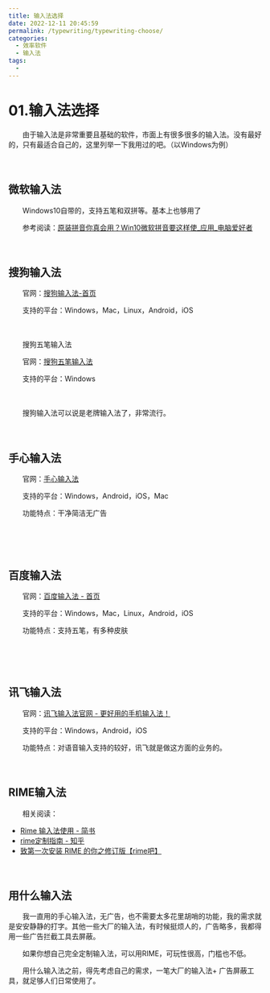 ```yaml
---
title: 输入法选择
date: 2022-12-11 20:45:59
permalink: /typewriting/typewriting-choose/
categories:
  - 效率软件
  - 输入法
tags:
  - 
---
```


# 01.输入法选择

　　由于输入法是非常重要且基础的软件，市面上有很多很多的输入法。没有最好的，只有最适合自己的，这里列举一下我用过的吧。（以Windows为例）

<!-- more -->
　　‍

## 微软输入法

　　Windows10自带的，支持五笔和双拼等。基本上也够用了

　　参考阅读：[原装拼音你真会用？Win10微软拼音要这样使_应用_电脑爱好者](http://www.cfan.com.cn/2017/1101/129615.shtml)

　　‍

## 搜狗输入法

　　官网：[搜狗输入法-首页](https://shurufa.sogou.com/)

　　支持的平台：Windows，Mac，Linux，Android，iOS

　　‍

　　搜狗五笔输入法

　　官网：[搜狗五笔输入法](https://wubi.sogou.com/)

　　支持的平台：Windows

　　‍

　　搜狗输入法可以说是老牌输入法了，非常流行。

　　‍

## 手心输入法

　　官网：[手心输入法](http://www.xinshuru.com/)

　　支持的平台：Windows，Android，iOS，Mac

　　功能特点：干净简洁无广告

　　‍

　　‍

## 百度输入法

　　官网：[百度输入法 - 首页](https://shurufa.baidu.com/)

　　支持的平台：Windows，Mac，Linux，Android，iOS

　　功能特点：支持五笔，有多种皮肤

　　‍

　　‍

## 讯飞输入法

　　官网：[讯飞输入法官网 - 更好用的手机输入法！](https://srf.xunfei.cn/#/)

　　支持的平台：Windows，Android，iOS

　　功能特点：对语音输入支持的较好，讯飞就是做这方面的业务的。

　　‍

## RIME输入法


　　‍相关阅读：

* [Rime 输入法使用 - 简书](https://www.jianshu.com/p/91fb3624daa0)
* [rime定制指南 - 知乎](https://zhuanlan.zhihu.com/p/91129641)
* [致第一次安装 RIME 的你之修订版【rime吧】](https://tieba.baidu.com/p/3288634121)

　　‍

## 用什么输入法

　　我一直用的手心输入法，无广告，也不需要太多花里胡哨的功能，我的需求就是安安静静的打字。其他一些大厂的输入法，有时候挺烦人的，广告略多，我都得用一些广告拦截工具去屏蔽。

　　如果你想自己完全定制输入法，可以用RIME，可玩性很高，门槛也不低。

　　用什么输入法之前，得先考虑自己的需求，一笔大厂的输入法+ 广告屏蔽工具，就足够人们日常使用了。

　　‍

　　‍

　　‍
